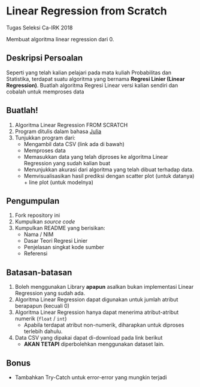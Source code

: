 # Linear Regression from Scratch
Tugas Seleksi Ca-IRK 2018

Membuat algoritma linear regression dari 0.

## Deskripsi Persoalan
Seperti yang telah kalian pelajari pada mata kuliah Probabilitas dan Statistika, terdapat suatu algoritma yang bernama <b>Regresi Linier (Linear Regression)</b>. Buatlah algoritma Regresi Linear versi kalian sendiri dan cobalah untuk memproses data

## Buatlah!
1. Algoritma Linear Regression FROM SCRATCH
2. Program ditulis dalam bahasa [Julia](https://julialang.org/)
3. Tunjukkan program dari:
    - Mengambil data CSV (link ada di bawah)
    - Memproses data
    - Memasukkan data yang telah diproses ke algoritma Linear Regression yang sudah kalian buat
    - Menunjukkan akurasi dari algoritma yang telah dibuat terhadap data.
    - Memvisualisasikan hasil prediksi dengan scatter plot (untuk datanya) + line plot (untuk modelnya)

## Pengumpulan
1. Fork repository ini
2. Kumpulkan <i>source code</i>
3. Kumpulkan README yang berisikan:
    - Nama / NIM
    - Dasar Teori Regresi Linier
    - Penjelasan singkat kode sumber
    - Referensi

## Batasan-batasan
1. Boleh menggunakan Library <b>apapun</b> asalkan bukan implementasi Linear Regression yang sudah ada.
2. Algoritma Linear Regression dapat digunakan untuk jumlah atribut berapapun (kecuali 0)
3. Algoritma Linear Regression hanya dapat menerima atribut-atribut numerik (`float` / `int`)
    - Apabila terdapat atribut non-numerik, diharapkan untuk diproses terlebih dahulu.
4. Data CSV yang dipakai dapat di-download pada link berikut
    - <b>AKAN TETAPI</b> diperbolehkan menggunakan dataset lain.
    
## Bonus
- Tambahkan Try-Catch untuk error-error yang mungkin terjadi
